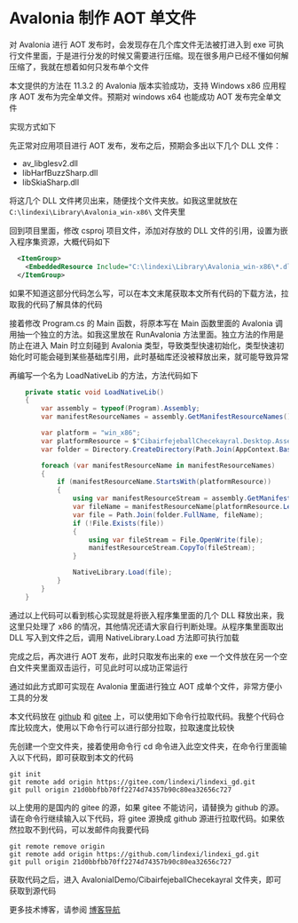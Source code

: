 # Avalonia 制作 AOT 单文件

对 Avalonia 进行 AOT 发布时，会发现存在几个库文件无法被打进入到 exe 可执行文件里面，于是进行分发的时候又需要进行压缩。现在很多用户已经不懂如何解压缩了，我就在想着如何只发布单个文件

<!--more-->
<!-- 发布 -->
<!-- 博客 -->

本文提供的方法在 11.3.2 的 Avalonia 版本实验成功，支持 Windows x86 应用程序 AOT 发布为完全单文件。预期对 windows x64 也能成功 AOT 发布完全单文件

实现方式如下

先正常对应用项目进行 AOT 发布，发布之后，预期会多出以下几个 DLL 文件：

- av_libglesv2.dll
- libHarfBuzzSharp.dll
- libSkiaSharp.dll

将这几个 DLL 文件拷贝出来，随便找个文件夹放。如我这里就放在 `C:\lindexi\Library\Avalonia_win-x86\` 文件夹里

回到项目里面，修改 csproj 项目文件，添加对存放的 DLL 文件的引用，设置为嵌入程序集资源，大概代码如下

```xml
  <ItemGroup>
    <EmbeddedResource Include="C:\lindexi\Library\Avalonia_win-x86\*.dll" LinkBase="Assets\win-x86" />
  </ItemGroup>
```

如果不知道这部分代码怎么写，可以在本文末尾获取本文所有代码的下载方法，拉取我的代码了解具体的代码

接着修改 Program.cs 的 Main 函数，将原本写在 Main 函数里面的 Avalonia 调用抽一个独立的方法。如我这里放在 RunAvalonia 方法里面。独立方法的作用是防止在进入 Main 时立刻碰到 Avalonia 类型，导致类型快速初始化，类型快速初始化时可能会碰到某些基础库引用，此时基础库还没被释放出来，就可能导致异常

再编写一个名为 LoadNativeLib 的方法，方法代码如下

```csharp
    private static void LoadNativeLib()
    {
        var assembly = typeof(Program).Assembly;
        var manifestResourceNames = assembly.GetManifestResourceNames();

        var platform = "win_x86";
        var platformResource = $"CibairfejeballChecekayral.Desktop.Assets.{platform}.";
        var folder = Directory.CreateDirectory(Path.Join(AppContext.BaseDirectory, platform));

        foreach (var manifestResourceName in manifestResourceNames)
        {
            if (manifestResourceName.StartsWith(platformResource))
            {
                using var manifestResourceStream = assembly.GetManifestResourceStream(manifestResourceName)!;
                var fileName = manifestResourceName[platformResource.Length..];
                var file = Path.Join(folder.FullName, fileName);
                if (!File.Exists(file))
                {
                    using var fileStream = File.OpenWrite(file);
                    manifestResourceStream.CopyTo(fileStream);
                }

                NativeLibrary.Load(file);
            }
        }
    }
```

通过以上代码可以看到核心实现就是将嵌入程序集里面的几个 DLL 释放出来，我这里只处理了 x86 的情况，其他情况还请大家自行判断处理。从程序集里面取出 DLL 写入到文件之后，调用 NativeLibrary.Load 方法即可执行加载

完成之后，再次进行 AOT 发布，此时只取发布出来的 exe 一个文件放在另一个空白文件夹里面双击运行，可见此时可以成功正常运行

通过如此方式即可实现在 Avalonia 里面进行独立 AOT 成单个文件，非常方便小工具的分发

本文代码放在 [github](https://github.com/lindexi/lindexi_gd/tree/21d0bbfbb70ff2274d74357b90c80ea32656c727/AvaloniaIDemo/CibairfejeballChecekayral) 和 [gitee](https://gitee.com/lindexi/lindexi_gd/tree/21d0bbfbb70ff2274d74357b90c80ea32656c727/AvaloniaIDemo/CibairfejeballChecekayral) 上，可以使用如下命令行拉取代码。我整个代码仓库比较庞大，使用以下命令行可以进行部分拉取，拉取速度比较快

先创建一个空文件夹，接着使用命令行 cd 命令进入此空文件夹，在命令行里面输入以下代码，即可获取到本文的代码

```
git init
git remote add origin https://gitee.com/lindexi/lindexi_gd.git
git pull origin 21d0bbfbb70ff2274d74357b90c80ea32656c727
```

以上使用的是国内的 gitee 的源，如果 gitee 不能访问，请替换为 github 的源。请在命令行继续输入以下代码，将 gitee 源换成 github 源进行拉取代码。如果依然拉取不到代码，可以发邮件向我要代码

```
git remote remove origin
git remote add origin https://github.com/lindexi/lindexi_gd.git
git pull origin 21d0bbfbb70ff2274d74357b90c80ea32656c727
```

获取代码之后，进入 AvaloniaIDemo/CibairfejeballChecekayral 文件夹，即可获取到源代码

更多技术博客，请参阅 [博客导航](https://blog.lindexi.com/post/%E5%8D%9A%E5%AE%A2%E5%AF%BC%E8%88%AA.html )
